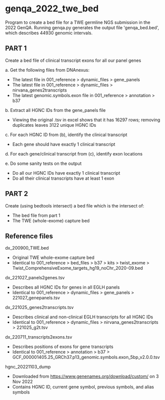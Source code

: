 # genqa_2022_twe_bed
Program to create a bed file for a TWE germline NGS submission in the 2022 GenQA. Running genqa.py generates the output file 'genqa_bed.bed', which describes 44930 genomic intervals.

## PART 1
Create a bed file of clinical transcript exons for all our panel genes

a. Get the following files from DNAnexus:
- The latest file in 001_reference > dynamic_files > gene_panels
- The latest file in 001_reference > dynamic_files > nirvana_genes2transcripts
- The latest genomic.symbols.exon file in 001_reference > annotation > b37

b. Extract all HGNC IDs from the gene_panels file
- Viewing the original .tsv in excel shows that it has 16297 rows;
    removing duplicates leaves 3122 unique HGNC IDs

c. For each HGNC ID from (b), identify the clinical transcript
- Each gene should have exactly 1 clinical transcript

d. For each gene/clinical transcript from (c), identify exon locations

e. Do some sanity tests on the output
- Do all our HGNC IDs have exactly 1 clinical transcript
- Do all their clinical transcripts have at least 1 exon

## PART 2
Create (using bedtools intersect) a bed file which is the intersect of:
- The bed file from part 1
- The TWE (whole-exome) capture bed

## Reference files

dx_200900_TWE.bed
- Original TWE whole-exome capture bed
- Identical to 001_reference > bed_files > b37 > kits > twist_exome > Twist_ComprehensiveExome_targets_hg19_noChr_2020-09.bed

dx_221027_panels2genes.tsv
- Describes all HGNC IDs for genes in all EGLH panels
- Identical to 001_reference > dynamic_files > gene_panels > 221027_genepanels.tsv

dx_221025_genes2transcripts.tsv
- Describes clinical and non-clinical EGLH transcripts for all HGNC IDs
- Identical to 001_reference > dynamic_files > nirvana_genes2transcripts > 221025_g2t.tsv

dx_220711_transcripts2exons.tsv
- Describes positions of exons for gene transcripts
- Identical to 001_reference > annotation > b37 > GCF_000001405.25_GRCh37.p13_genomic.symbols.exon_5bp_v2.0.0.tsv

hgnc_20221103_dump
- Downloaded from https://www.genenames.org/download/custom/ on 3 Nov 2022
- Contains HGNC ID, current gene symbol, previous symbols, and alias symbols
